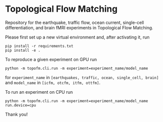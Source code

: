 # Topological Flow Matching 
Repository for the earthquake, traffic flow, ocean current, single-cell differentiation, and brain fMRI experiments in Topological Flow Matching.

Please first set up a new virtual environment and, after activating it, run
```
pip install -r requirements.txt 
pip install -e . 
```

To reproduce a given experiment on GPU run
```
python -m topofm.cli.run -m experiment=experiment_name/model_name 
```
for ```experiment_name``` in ```[earthquakes, traffic, ocean, single_cell, brain]``` and ```model_name``` in ```[icfm, otcfm, itfm, ottfm]```. 

To run an experiment on CPU run 
```
python -m topofm.cli.run -m experiment=experiment_name/model_name run.device=cpu
```

Thank you!
